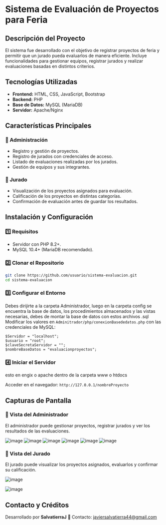 # Sistema de Evaluación de Proyectos para Feria

## Descripción del Proyecto
El sistema fue desarrollado con el objetivo de registrar proyectos de feria y permitir que un jurado pueda evaluarlos de manera eficiente. Incluye funcionalidades para gestionar equipos, registrar jurados y realizar evaluaciones basadas en distintos criterios.

## Tecnologías Utilizadas
- **Frontend:** HTML, CSS, JavaScript, Bootstrap
- **Backend:** PHP
- **Base de Datos:** MySQL (MariaDB)
- **Servidor:** Apache/Nginx

## Características Principales
### 📌 Administración
- Registro y gestión de proyectos.
- Registro de jurados con credenciales de acceso.
- Listado de evaluaciones realizadas por los jurados.
- Gestión de equipos y sus integrantes.

### 🎯 Jurado
- Visualización de los proyectos asignados para evaluación.
- Calificación de los proyectos en distintas categorías.
- Confirmación de evaluación antes de guardar los resultados.

## Instalación y Configuración
### 1️⃣ Requisitos
- Servidor con PHP 8.2+.
- MySQL 10.4+ (MariaDB recomendado).

### 2️⃣ Clonar el Repositorio
```bash
git clone https://github.com/usuario/sistema-evaluacion.git
cd sistema-evaluacion
```

### 3️⃣ Configurar el Entorno
Debes dirijirte a la carpeta Administrador, luego en la carpeta config se encuentra la base de datos, los procedimientos almacenados y las vistas necesarias, debes de montar la base de datos con estos archivos .sql
Modificar los valores en `Adminitrador/php/conexionBasededatos.php` con las credenciales de MySQL:
```
$Servidor = "localhost";
$usuario = "root";
$claveSecretaServidor = "";
$nombreBaseDatos = "evaluacionproyectos";
```

### 4️⃣ Iniciar el Servidor
esto en engix o apache dentro de la carpeta www o htdocs

Acceder en el navegador: `http://127.0.0.1/nombreProyecto`

## Capturas de Pantalla
### 🔹 Vista del Administrador
El administrador puede gestionar proyectos, registrar jurados y ver los resultados de las evaluaciones.

![image](https://github.com/user-attachments/assets/9f037742-5f40-4114-af44-e1de51285126)
![image](https://github.com/user-attachments/assets/8017f059-a88f-4786-9da4-5198599cd4d6)
![image](https://github.com/user-attachments/assets/2a217602-50e7-4146-abbe-f9068b49d300)
![image](https://github.com/user-attachments/assets/06b99831-1a2a-4449-ae4f-1c26f75878d5)
![image](https://github.com/user-attachments/assets/536f01f6-c840-4204-b629-9fc417d248fa)
![image](https://github.com/user-attachments/assets/d3513782-8493-45a4-a9ec-ef65837517ff)



### 🔹 Vista del Jurado
El jurado puede visualizar los proyectos asignados, evaluarlos y confirmar su calificación.

![image](https://github.com/user-attachments/assets/eddce148-a0b2-4a56-ba78-f68cff4b363a)

![image](https://github.com/user-attachments/assets/c9e07810-7e2a-4fb3-8a50-95894f24cb35)


## Contacto y Créditos
Desarrollado por **SalvatierraJ**
📧 Contacto: javiersalvatierra44@gmail.com
